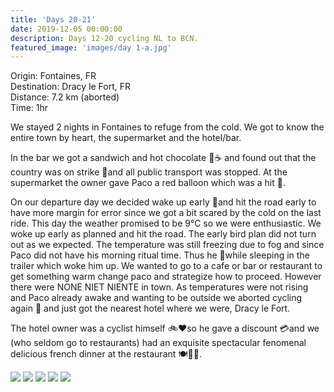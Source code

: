 ```yaml
---
title: 'Days 20-21'
date: 2019-12-05 00:00:00
description: Days 12-20 cycling NL to BCN.
featured_image: 'images/day 1-a.jpg'
---
```


Origin: Fontaines, FR <br>
Destination: Dracy le Fort, FR <br>
Distance: 7.2 km (aborted) <br>
Time: 1hr <br>

We stayed 2 nights in Fontaines to refuge from the cold. We got to know the entire town by heart, the supermarket and the hotel/bar.

In the bar we got a sandwich and hot chocolate 🍫☕ and found out that the country was on strike 📛and all public transport was stopped. At the supermarket the owner gave Paco a red balloon which was a hit 🎈.

On our departure day we decided wake up early 🦆and hit the road early to have more margin for error since we got a bit scared by the cold on the last ride. This day the weather promised to be 9°C so we were enthusiastic. We woke up early as planned and hit the road. The early bird plan did not turn out as we expected. The temperature was still freezing due to fog and since Paco did not have his morning ritual time. Thus he 💩while sleeping in the trailer which woke him up. We wanted to go to a cafe or bar or restaurant to get something warm change paco and strategize how to proceed. However there were NONE NIET NIENTE in town. As temperatures were not rising and Paco already awake and wanting to be outside we aborted cycling again 🚳 and just got the nearest hotel where we were, Dracy le Fort.

The hotel owner was a cyclist himself 🚲❤so he gave a discount 💳and we (who seldom go to restaurants) had an exquisite spectacular fenomenal delicious french dinner at the restaurant 🍽👌🏻.

<div class="gallery" data-columns="1">
	<img src="/images/day 2-b.png">
	<img src="/images/day 2-c.png">
	<img src="/images/day 2-d.jpeg">
	<img src="/images/day 2-f.jpeg">
	<img src="/images/day 2-g.jpeg">
</div>
